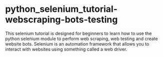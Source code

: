 # python_selenium_tutorial-webscraping-bots-testing
This selenium tutorial is designed for beginners to learn how to use the python selenium module to perform web scraping, web testing and create website bots. Selenium is an automation framework that allows you to interact with websites using something called a web driver.
